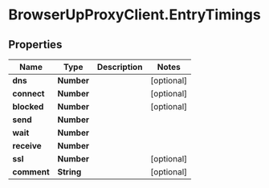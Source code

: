# BrowserUpProxyClient.EntryTimings

## Properties

Name | Type | Description | Notes
------------ | ------------- | ------------- | -------------
**dns** | **Number** |  | [optional] 
**connect** | **Number** |  | [optional] 
**blocked** | **Number** |  | [optional] 
**send** | **Number** |  | 
**wait** | **Number** |  | 
**receive** | **Number** |  | 
**ssl** | **Number** |  | [optional] 
**comment** | **String** |  | [optional] 


